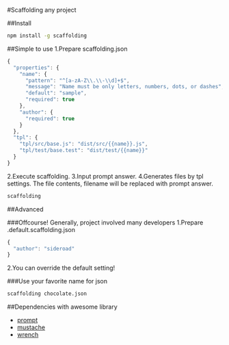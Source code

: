 #Scaffolding any project

##Install
```sh
npm install -g scaffolding
```

##Simple to use
1.Prepare scaffolding.json
```js
{
  "properties": {
    "name": {
      "pattern": "^[a-zA-Z\\.\\-\\d]+$",
      "message": "Name must be only letters, numbers, dots, or dashes",
      "default": "sample",
      "required": true
    },
    "author": {
      "required": true
    }
  },
  "tpl": {
    "tpl/src/base.js": "dist/src/{{name}}.js",
    "tpl/test/base.test": "dist/test/{{name}}"
  }
}
```
2.Execute scaffolding.
3.Input prompt answer.
4.Generates files by tpl settings. The file contents, filename will be replaced with prompt answer.
```sh
scaffolding
```

##Advanced

###Offcourse! Generally, project involved many developers
1.Prepare .default.scaffolding.json
```js
{
  "author": "sideroad"
}
```
2.You can override the default setting!

###Use your favorite name for json
```sh
scaffolding chocolate.json
```

##Dependencies with awesome library
* [prompt](https://github.com/flatiron/prompt)
* [mustache](https://github.com/janl/mustache.js)
* [wrench](https://github.com/ryanmcgrath/wrench-js)

